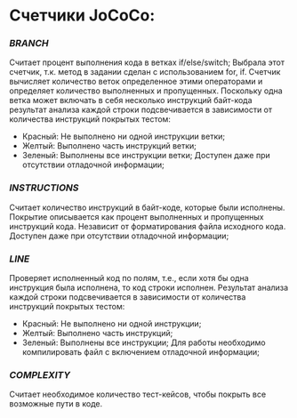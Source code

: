 # **Счетчики JoCoCo:**

### *BRANCH* 
Считает процент выполнения кода в ветках if/else/switch; Выбрала этот счетчик, т.к. метод в задании сделан с использованием for, if. Счетчик вычисляет количество веток определенное этими операторами и определяет количество выполненных и пропущенных. Поскольку одна ветка может включать в себя несколько инструкций байт-кода результат анализа каждой строки подсвечивается в зависимости от количества инструкций покрытых тестом:
- Красный: Не выполнено ни одной инструкции ветки;
- Желтый: Выполнено часть инструкций ветки;
- Зеленый: Выполнены все инструкции ветки; 
  Доступен даже при отсутствии отладочной информации;
  
### *INSTRUCTIONS* 
Считает количество инструкций в байт-коде, которые были исполнены.
Покрытие описывается как процент выполненных и пропущенных инструкций кода. Независит от форматирования файла исходного кода. Доступен даже при отсутствии отладочной информации;

### *LINE* 
Проверяет исполненный код по полям, т.е., если хотя бы одна инструкция была исполнена, то код строки исполнен.
Результат анализа каждой строки подсвечивается в зависимости от количества инструкций покрытых тестом:
- Красный: Не выполнено ни одной инструкции;
- Желтый: Выполнено часть инструкций;
- Зеленый: Выполнены все инструкции;
  Для работы необходимо компилировать файл с включением отладочной информации;

### *COMPLEXITY*
Считает необходимое количество тест-кейсов, чтобы покрыть все возможные пути в коде.